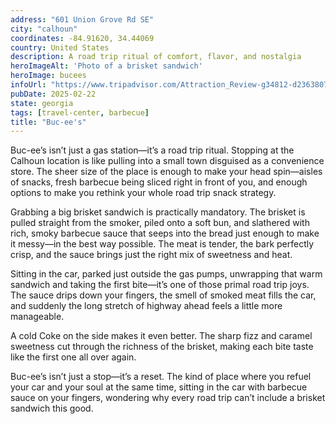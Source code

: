 ```yaml
---
address: "601 Union Grove Rd SE"
city: "calhoun"
coordinates: -84.91620, 34.44069
country: United States
description: A road trip ritual of comfort, flavor, and nostalgia
heroImageAlt: 'Photo of a brisket sandwich'
heroImage: bucees
infoUrl: "https://www.tripadvisor.com/Attraction_Review-g34812-d23638074-Reviews-Buc_ee_s-Calhoun_Georgia.html"
pubDate: 2025-02-22
state: georgia
tags: [travel-center, barbecue]
title: "Buc-ee's"
---
```


Buc-ee’s isn’t just a gas station—it’s a road trip ritual. Stopping at the Calhoun location is like pulling into a small town disguised as a convenience store. The sheer size of the place is enough to make your head spin—aisles of snacks, fresh barbecue being sliced right in front of you, and enough options to make you rethink your whole road trip snack strategy.

Grabbing a big brisket sandwich is practically mandatory. The brisket is pulled straight from the smoker, piled onto a soft bun, and slathered with rich, smoky barbecue sauce that seeps into the bread just enough to make it messy—in the best way possible. The meat is tender, the bark perfectly crisp, and the sauce brings just the right mix of sweetness and heat.

Sitting in the car, parked just outside the gas pumps, unwrapping that warm sandwich and taking the first bite—it’s one of those primal road trip joys. The sauce drips down your fingers, the smell of smoked meat fills the car, and suddenly the long stretch of highway ahead feels a little more manageable.

A cold Coke on the side makes it even better. The sharp fizz and caramel sweetness cut through the richness of the brisket, making each bite taste like the first one all over again.

Buc-ee’s isn’t just a stop—it’s a reset. The kind of place where you refuel your car and your soul at the same time, sitting in the car with barbecue sauce on your fingers, wondering why every road trip can’t include a brisket sandwich this good.